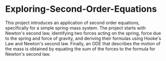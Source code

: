 # Exploring-Second-Order-Equations
This project introduces an application of second order equations, specifically for a simple spring-mass system. The project starts with Newton's second law, identifying two forces acting on the spring, force due to the spring and force of gravity, and deriving their formulas using Hooke's Law and Newton's second law. Finally, an ODE that describes the motion of the mass is obtained by equating the sum of the forces to the formula for Newton's second law.
